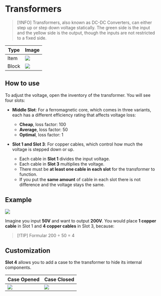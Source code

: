 # Transformers

> [!INFO]
> Transformers, also known as DC-DC Converters, can either step up or step down voltage statically.
> The green side is the input and the yellow side is the output, though the inputs are not restricted to a fixed side.

| Type  | Image                                                               |
| ----- | ------------------------------------------------------------------- |
| Item  | <img src="/transformers/dc-dcconverter.png" class="pixelated" />    |
| Block | <img src="/transformers/dc-dcconverter-ni.png" class="pixelated" /> |

## How to use

To adjust the voltage, open the inventory of the transformer. You will see four slots:

- **Middle Slot**: For a ferromagnetic core, which comes in three variants, each has a different efficiency rating that affects voltage loss:

  - **Cheap**, loss factor: 100
  - **Average**, loss factor: 50
  - **Optimal**, loss factor: 1

- **Slot 1 and Slot 3**: For copper cables, which control how much the voltage is stepped down or up.

  - Each cable in **Slot 1** divides the input voltage.
  - Each cable in **Slot 3** multiplies the voltage.
  - There must be **at least one cable in each slot** for the transformer to function.
  - If you put the **same amount** of cable in each slot there is not difference and the voltage stays the same.

## Example

<img src="/transformers/dc-dcconverter-inv.png" class="rounded" /><br>

Imagine you input **50V** and want to output **200V**.
You would place **1 copper cable** in Slot 1 and **4 copper cables** in Slot 3, because:

> [!TIP] Formular
> 200 ÷ 50 = 4

## Customization

**Slot 4** allows you to add a case to the transformer to hide its internal components.

| Case Opened                                                                | Case Closed                                                                |
| -------------------------------------------------------------------------- | -------------------------------------------------------------------------- |
| <img src="/transformers/dc-dcconverter-case-opened.png" class="rounded" /> | <img src="/transformers/dc-dcconverter-case-closed.png" class="rounded" /> |

